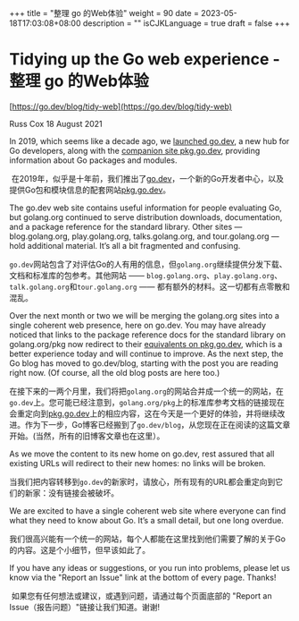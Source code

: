 +++
title = "整理 go 的Web体验"
weight = 90
date = 2023-05-18T17:03:08+08:00
description = ""
isCJKLanguage = true
draft = false
+++

# Tidying up the Go web experience - 整理 go 的Web体验

[https://go.dev/blog/tidy-web](https://go.dev/blog/tidy-web)

Russ Cox
18 August 2021

In 2019, which seems like a decade ago, we [launched go.dev](https://go.dev/blog/go.dev), a new hub for Go developers, along with the [companion site pkg.go.dev](https://pkg.go.dev/), providing information about Go packages and modules.

​	在2019年，似乎是十年前，我们推出了[go.dev](../../2021/GodevANewHubForGoDevelopers)，一个新的Go开发者中心，以及提供Go包和模块信息的配套网站[pkg.go.dev](https://pkg.go.dev/)。

The go.dev web site contains useful information for people evaluating Go, but golang.org continued to serve distribution downloads, documentation, and a package reference for the standard library. Other sites — blog.golang.org, play.golang.org, talks.golang.org, and tour.golang.org — hold additional material. It’s all a bit fragmented and confusing.

​	`go.dev`网站包含了对评估Go的人有用的信息，但`golang.org`继续提供分发下载、文档和标准库的包参考。其他网站 —— `blog.golang.org`、`play.golang.org`、`talk.golang.org`和`tour.golang.org` —— 都有额外的材料。这一切都有点零散和混乱。

Over the next month or two we will be merging the golang.org sites into a single coherent web presence, here on go.dev. You may have already noticed that links to the package reference docs for the standard library on golang.org/pkg now redirect to their [equivalents on pkg.go.dev](https://pkg.go.dev/std), which is a better experience today and will continue to improve. As the next step, the Go blog has moved to go.dev/blog, starting with the post you are reading right now. (Of course, all the old blog posts are here too.)

​	在接下来的一两个月里，我们将把`golang.org`的网站合并成一个统一的网站，在`go.dev`上。您可能已经注意到，`golang.org/pkg`上的标准库参考文档的链接现在会重定向到[pkg.go.dev](https://pkg.go.dev/std)上的相应内容，这在今天是一个更好的体验，并将继续改进。作为下一步，Go博客已经搬到了`go.dev/blog`，从您现在正在阅读的这篇文章开始。(当然，所有的旧博客文章也在这里）。

As we move the content to its new home on go.dev, rest assured that all existing URLs will redirect to their new homes: no links will be broken.

​	当我们把内容转移到`go.dev`的新家时，请放心，所有现有的URL都会重定向到它们的新家：没有链接会被破坏。

We are excited to have a single coherent web site where everyone can find what they need to know about Go. It’s a small detail, but one long overdue.

​	我们很高兴能有一个统一的网站，每个人都能在这里找到他们需要了解的关于Go的内容。这是个小细节，但早该如此了。

If you have any ideas or suggestions, or you run into problems, please let us know via the "Report an Issue" link at the bottom of every page. Thanks!

​	如果您有任何想法或建议，或遇到问题，请通过每个页面底部的 "Report an Issue（报告问题）"链接让我们知道。谢谢!
